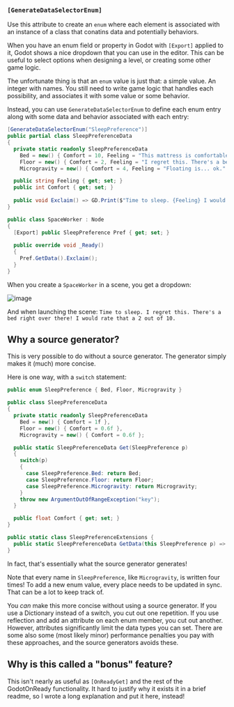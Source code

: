 ### `[GenerateDataSelectorEnum]`

Use this attribute to create an `enum` where each element is associated with an instance of a class that conatins data and potentially behaviors.

When you have an enum field or property in Godot with `[Export]` applied to it, Godot shows a nice dropdown that you can use in the editor.
This can be useful to select options when designing a level, or creating some other game logic.

The unfortunate thing is that an `enum` value is just that: a simple value. An integer with names.
You still need to write game logic that handles each possibility, and associates it with some value or some behavior.

Instead, you can use `GenerateDataSelectorEnum` to define each enum entry along with some data and behavior associated with each entry:

```cs
[GenerateDataSelectorEnum("SleepPreference")]
public partial class SleepPreferenceData
{
  private static readonly SleepPreferenceData
    Bed = new() { Comfort = 10, Feeling = "This mattress is comfortable." },
    Floor = new() { Comfort = 2, Feeling = "I regret this. There's a bed right over there!"},
    Microgravity = new() { Comfort = 4, Feeling = "Floating is... ok." };

  public string Feeling { get; set; }
  public int Comfort { get; set; }
  
  public void Exclaim() => GD.Print($"Time to sleep. {Feeling} I would rate that a {Comfort} out of 10.");
}
```

```cs
public class SpaceWorker : Node
{
  [Export] public SleepPreference Pref { get; set; }
  
  public override void _Ready()
  {
    Pref.GetData().Exclaim();
  }
}
```

When you create a `SpaceWorker` in a scene, you get a dropdown: 

![image](https://user-images.githubusercontent.com/331300/157167723-184d7699-e091-4198-a284-ddd3f26ec0cd.png)

And when launching the scene: `Time to sleep. I regret this. There's a bed right over there! I would rate that a 2 out of 10.`

## Why a source generator?

This is very possible to do without a source generator.
The generator simply makes it (much) more concise.

Here is one way, with a `switch` statement:

```cs
public enum SleepPreference { Bed, Floor, Microgravity }

public class SleepPreferenceData
{
  private static readonly SleepPreferenceData
    Bed = new() { Comfort = 1f },
    Floor = new() { Comfort = 0.6f },
    Microgravity = new() { Comfort = 0.6f };

  public static SleepPreferenceData Get(SleepPreference p)
  {
    switch(p)
    {
      case SleepPreference.Bed: return Bed;
      case SleepPreference.Floor: return Floor;
      case SleepPreference.Microgravity: return Microgravity;
    }
    throw new ArgumentOutOfRangeException("key");
  }

  public float Comfort { get; set; }
}

public static class SleepPreferenceExtensions {
  public static SleepPreferenceData GetData(this SleepPreference p) => SleepPreferenceData.Get(p);
}
```

In fact, that's essentially what the source generator generates!

Note that every name in `SleepPreference`, like `Microgravity`, is written four times!
To add a new enum value, every place needs to be updated in sync.
That can be a lot to keep track of.

You *can* make this more concise without using a source generator.
If you use a Dictionary instead of a switch, you cut out one repetition.
If you use reflection and add an attribute on each enum member, you cut out another.
However, attributes significantly limit the data types you can set.
There are some also some (most likely minor) performance penalties you pay with these approaches, and the source generators avoids these.

## Why is this called a "bonus" feature?

This isn't nearly as useful as `[OnReadyGet]` and the rest of the GodotOnReady functionality.
It hard to justify why it exists it in a brief readme, so I wrote a long explanation and put it here, instead!

